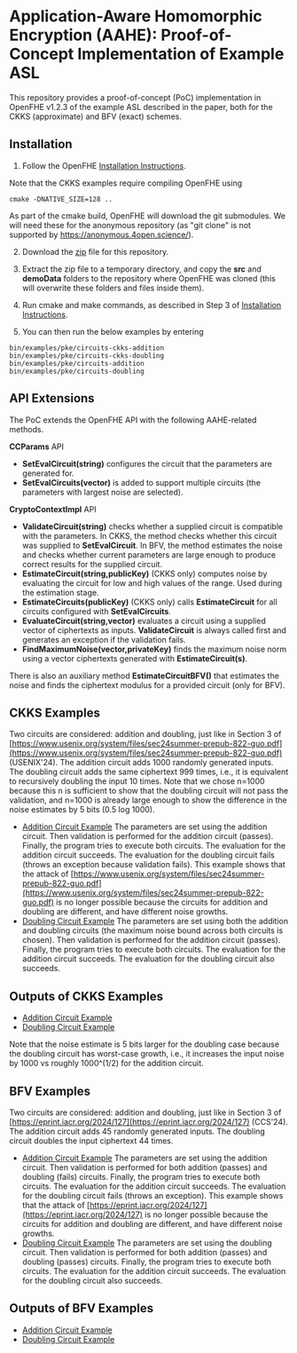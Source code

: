 Application-Aware Homomorphic Encryption (AAHE): Proof-of-Concept Implementation of Example ASL
=====================================

This repository provides a proof-of-concept (PoC) implementation in OpenFHE v1.2.3 of the example ASL described in the paper, both for the CKKS (approximate) and BFV (exact) schemes.

## Installation

1. Follow the OpenFHE [Installation Instructions](https://openfhe-development.readthedocs.io/en/latest/sphinx_rsts/intro/installation/installation.html).

Note that the CKKS examples require compiling OpenFHE using

```
cmake -DNATIVE_SIZE=128 ..
```

As part of the cmake build, OpenFHE will download the git submodules. We will need these for the anonymous repository (as "git clone" is not supported by https://anonymous.4open.science/). 

2. Download the [zip](https://anonymous.4open.science/api/repo/openfhe-development-0EE7/zip) file for this repository.

3. Extract the zip file to a temporary directory, and copy the **src** and **demoData** folders to the repository where OpenFHE was cloned (this will overwrite these folders and files inside them).

4. Run cmake and make commands, as described in Step 3 of [Installation Instructions](https://openfhe-development.readthedocs.io/en/latest/sphinx_rsts/intro/installation/installation.html).

5. You can then run the below examples by entering

```
bin/examples/pke/circuits-ckks-addition
bin/examples/pke/circuits-ckks-doubling
bin/examples/pke/circuits-addition
bin/examples/pke/circuits-doubling
``` 

## API Extensions

The PoC extends the OpenFHE API with the following AAHE-related methods.

**CCParams** API
* **SetEvalCircuit(string)** configures the circuit that the parameters are generated for.
* **SetEvalCircuits(vector<string>)** is added to support multiple circuits (the parameters with largest noise are selected).

**CryptoContextImpl** API
* **ValidateCircuit(string)** checks whether a supplied circuit is compatible with the parameters.
In CKKS, the method checks whether this circuit was supplied to **SetEvalCircuit**. In BFV, the method estimates the noise
and checks whether current parameters are large enough to produce correct results for the supplied circuit.
* **EstimateCircuit(string,publicKey)** (CKKS only) computes noise by evaluating the circuit for low and high values of the range. Used during the estimation stage.
* **EstimateCircuits(publicKey)** (CKKS only) calls **EstimateCircuit** for all circuits configured with **SetEvalCircuits**.
* **EvaluateCircuit(string,vector<Ciphertext>)** evaluates a circuit using a supplied vector of ciphertexts as inputs. **ValidateCircuit** is always called first and generates an exception if the validation fails.
* **FindMaximumNoise(vector<Ciphertext>,privateKey)** finds the maximum noise norm using a vector ciphertexts generated with **EstimateCircuit(s)**.

There is also an auxiliary method **EstimateCircuitBFV()** that estimates the noise and finds the ciphertext modulus for a provided circuit (only for BFV).

## CKKS Examples

Two circuits are considered: addition and doubling, just like in Section 3 of [https://www.usenix.org/system/files/sec24summer-prepub-822-guo.pdf](https://www.usenix.org/system/files/sec24summer-prepub-822-guo.pdf) (USENIX'24). The addition circuit adds 1000 randomly generated inputs.
The doubling circuit adds the same ciphertext 999 times, i.e., it is equivalent to recursively doubling the input 10 times.
Note that we chose n=1000 because this n is sufficient to show that the doubling circuit will not pass the validation, and n=1000 is already large enough
to show the difference in the noise estimates by 5 bits (0.5 log 1000).

* [Addition Circuit Example](src/pke/examples/circuits-ckks-addition.cpp) The parameters are set using the addition circuit.
Then validation is performed for the addition circuit (passes). Finally, the program tries to execute
both circuits. The evaluation for the addition circuit succeeds. The evaluation for the doubling circuit fails (throws an exception because validation fails). This example shows
that the attack of [https://www.usenix.org/system/files/sec24summer-prepub-822-guo.pdf](https://www.usenix.org/system/files/sec24summer-prepub-822-guo.pdf) is no longer possible because the circuits for addition and doubling are different, and have different noise growths.
* [Doubling Circuit Example](src/pke/examples/circuits-ckks-doubling.cpp) The parameters are set using both the addition and doubling circuits (the maximum noise bound across both circuits is chosen).
Then validation is performed for the addition circuit (passes). Finally, the program tries to execute
both circuits. The evaluation for the addition circuit succeeds. The evaluation for the doubling circuit also succeeds.

## Outputs of CKKS Examples

* [Addition Circuit Example](src/pke/examples/circuits-ckks-addition.txt)
* [Doubling Circuit Example](src/pke/examples/circuits-ckks-doubling.txt)

Note that the noise estimate is 5 bits larger for the doubling case because the doubling
circuit has worst-case growth, i.e., it increases the input noise by 1000 vs roughly 1000^(1/2) for the addition circuit.

## BFV Examples

Two circuits are considered: addition and doubling, just like in Section 3 of [https://eprint.iacr.org/2024/127](https://eprint.iacr.org/2024/127) (CCS'24). The addition circuit adds 45 randomly generated inputs.
The doubling circuit doubles the input ciphertext 44 times.

* [Addition Circuit Example](src/pke/examples/circuits-addition.cpp) The parameters are set using the addition circuit.
Then validation is performed for both addition (passes) and doubling (fails) circuits. Finally, the program tries to execute
both circuits. The evaluation for the addition circuit succeeds. The evaluation for the doubling circuit fails (throws an exception). This example shows
that the attack of [https://eprint.iacr.org/2024/127](https://eprint.iacr.org/2024/127) is no longer possible because the circuits for addition and doubling are different, and have different noise growths.
* [Doubling Circuit Example](src/pke/examples/circuits-doubling.cpp) The parameters are set using the doubling circuit.
Then validation is performed for both addition (passes) and doubling (passes) circuits. Finally, the program tries to execute
both circuits. The evaluation for the addition circuit succeeds. The evaluation for the doubling circuit also succeeds.

## Outputs of BFV Examples

* [Addition Circuit Example](src/pke/examples/circuits-addition.txt)
* [Doubling Circuit Example](src/pke/examples/circuits-doubling.txt)
